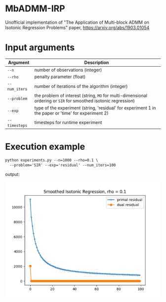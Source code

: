 # MbADMM-IRP
Unofficial implementation of "The Application of Multi-block ADMM on Isotonic Regression Problems" paper, https://arxiv.org/abs/1903.01054

# Input arguments

| Argument  | Description |
| ------------- | ------------- |
| `--n`  | number of observations (integer)  |
| `--rho`  | penalty parameter (float)  |
| `--num_iters`  | number of iterations of the algorithm (integer)  |
| `--problem`  | the problem of interest (string, `MO` for multi-dimensional ordering or `SIR` for smoothed isotonic regression)  |
| `--exp`  | type of the experiment (string, 'residual' for experiment 1 in the paper or 'time' for experiment 2)  |
| `--timesteps`  | timesteps for runtime experiment  |

# Execution example
```
python experiments.py --n=1000 --rho=0.1 \
  --problem='SIR' --exp='residual' --num_iters=100
```

output:

![Smoothed_Isotonic_Regression_rho_0.1.png](Smoothed_Isotonic_Regression_rho_0.1.png)

